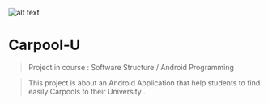 
![alt text](https://github.com/johant93/Carpool-U/blob/master/implementation_phase/carpool_2/app/src/main/carpool_starting-web.png)

# Carpool-U

> Project in course : Software Structure / Android Programming

> This project is about an Android Application that help students to find easily Carpools to their University .

